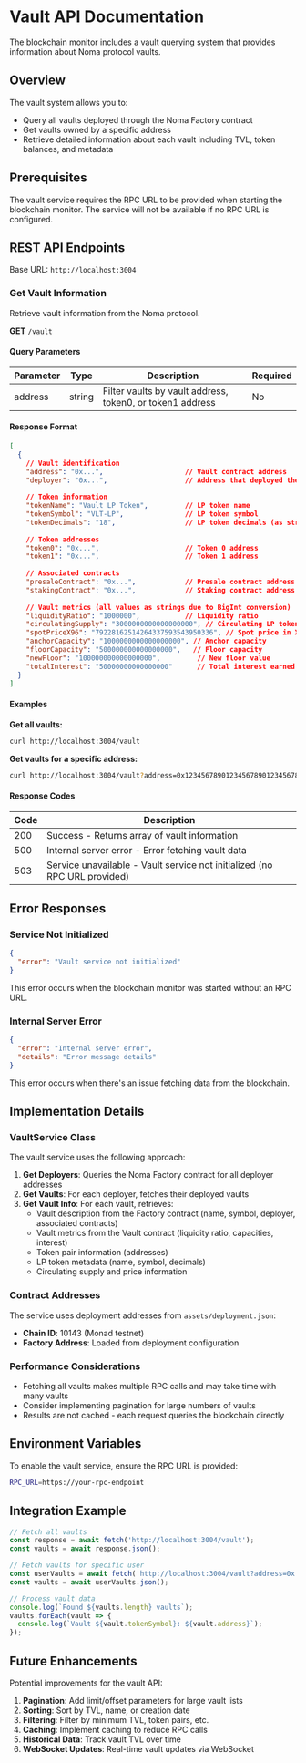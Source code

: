 # Vault API Documentation

The blockchain monitor includes a vault querying system that provides information about Noma protocol vaults.

## Overview

The vault system allows you to:
- Query all vaults deployed through the Noma Factory contract
- Get vaults owned by a specific address
- Retrieve detailed information about each vault including TVL, token balances, and metadata

## Prerequisites

The vault service requires the RPC URL to be provided when starting the blockchain monitor. The service will not be available if no RPC URL is configured.

## REST API Endpoints

Base URL: `http://localhost:3004`

### Get Vault Information

Retrieve vault information from the Noma protocol.

**GET** `/vault`

#### Query Parameters

| Parameter | Type | Description | Required |
|-----------|------|-------------|----------|
| address | string | Filter vaults by vault address, token0, or token1 address | No |

#### Response Format

```json
[
  {
    // Vault identification
    "address": "0x...",                    // Vault contract address
    "deployer": "0x...",                   // Address that deployed the vault
    
    // Token information
    "tokenName": "Vault LP Token",         // LP token name
    "tokenSymbol": "VLT-LP",               // LP token symbol
    "tokenDecimals": "18",                 // LP token decimals (as string)
    
    // Token addresses
    "token0": "0x...",                     // Token 0 address
    "token1": "0x...",                     // Token 1 address
    
    // Associated contracts
    "presaleContract": "0x...",            // Presale contract address
    "stakingContract": "0x...",            // Staking contract address
    
    // Vault metrics (all values as strings due to BigInt conversion)
    "liquidityRatio": "1000000",           // Liquidity ratio
    "circulatingSupply": "3000000000000000000", // Circulating LP token supply
    "spotPriceX96": "79228162514264337593543950336", // Spot price in X96 format
    "anchorCapacity": "1000000000000000000", // Anchor capacity
    "floorCapacity": "500000000000000000",   // Floor capacity
    "newFloor": "100000000000000000",         // New floor value
    "totalInterest": "50000000000000000"      // Total interest earned (may be "0" for vaults without this field)
  }
]
```

#### Examples

**Get all vaults:**
```bash
curl http://localhost:3004/vault
```

**Get vaults for a specific address:**
```bash
curl http://localhost:3004/vault?address=0x1234567890123456789012345678901234567890
```

#### Response Codes

| Code | Description |
|------|-------------|
| 200 | Success - Returns array of vault information |
| 500 | Internal server error - Error fetching vault data |
| 503 | Service unavailable - Vault service not initialized (no RPC URL provided) |

## Error Responses

### Service Not Initialized
```json
{
  "error": "Vault service not initialized"
}
```
This error occurs when the blockchain monitor was started without an RPC URL.

### Internal Server Error
```json
{
  "error": "Internal server error",
  "details": "Error message details"
}
```
This error occurs when there's an issue fetching data from the blockchain.

## Implementation Details

### VaultService Class

The vault service uses the following approach:

1. **Get Deployers**: Queries the Noma Factory contract for all deployer addresses
2. **Get Vaults**: For each deployer, fetches their deployed vaults
3. **Get Vault Info**: For each vault, retrieves:
   - Vault description from the Factory contract (name, symbol, deployer, associated contracts)
   - Vault metrics from the Vault contract (liquidity ratio, capacities, interest)
   - Token pair information (addresses)
   - LP token metadata (name, symbol, decimals)
   - Circulating supply and price information

### Contract Addresses

The service uses deployment addresses from `assets/deployment.json`:
- **Chain ID**: 10143 (Monad testnet)
- **Factory Address**: Loaded from deployment configuration

### Performance Considerations

- Fetching all vaults makes multiple RPC calls and may take time with many vaults
- Consider implementing pagination for large numbers of vaults
- Results are not cached - each request queries the blockchain directly

## Environment Variables

To enable the vault service, ensure the RPC URL is provided:

```bash
RPC_URL=https://your-rpc-endpoint
```

## Integration Example

```javascript
// Fetch all vaults
const response = await fetch('http://localhost:3004/vault');
const vaults = await response.json();

// Fetch vaults for specific user
const userVaults = await fetch('http://localhost:3004/vault?address=0x...');
const vaults = await userVaults.json();

// Process vault data
console.log(`Found ${vaults.length} vaults`);
vaults.forEach(vault => {
  console.log(`Vault ${vault.tokenSymbol}: ${vault.address}`);
});
```

## Future Enhancements

Potential improvements for the vault API:

1. **Pagination**: Add limit/offset parameters for large vault lists
2. **Sorting**: Sort by TVL, name, or creation date
3. **Filtering**: Filter by minimum TVL, token pairs, etc.
4. **Caching**: Implement caching to reduce RPC calls
5. **Historical Data**: Track vault TVL over time
6. **WebSocket Updates**: Real-time vault updates via WebSocket